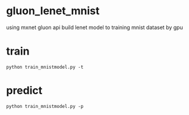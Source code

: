 # gluon_lenet_mnist
using mxnet gluon api build lenet model to training mnist dataset by gpu


# train
```shell
python train_mnistmodel.py -t
```

# predict
```shell
python train_mnistmodel.py -p
```

